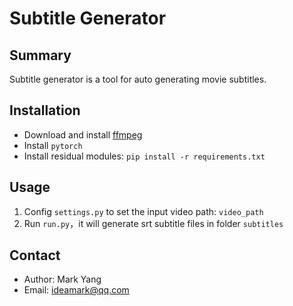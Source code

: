 # Subtitle Generator

## Summary

Subtitle generator is a tool for auto generating movie subtitles.

## Installation

* Download and install [ffmpeg](https://ffmpeg.org/download.html)
* Install `pytorch`
* Install residual modules: `pip install -r requirements.txt`

## Usage

1. Config `settings.py` to set the input video path: `video_path`
2. Run `run.py`，it will generate srt subtitle files in folder `subtitles`

## Contact

* Author: Mark Yang
* Email: ideamark@qq.com

